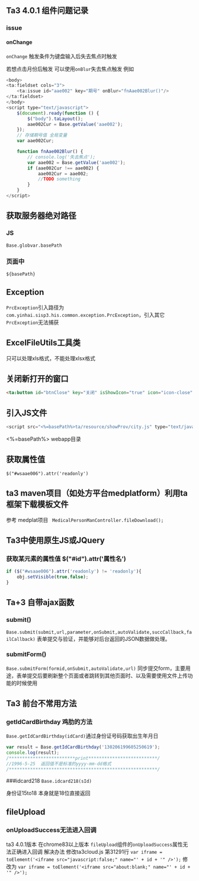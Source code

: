 ## Ta3 4.0.1 组件问题记录

### issue

#### onChange
`onChange` 触发条件为键盘输入后失去焦点时触发

若想点击月份后触发 可以使用`onBlur`失去焦点触发 例如
```js
<body>
<ta:fieldset cols="3">
    <ta:issue id="aae002" key="期号" onBlur="fnAae002Blur()"/>
</ta:fieldset>
</body>
<script type="text/javascript">
    $(document).ready(function () {
        $("body").taLayout();
        aae002Cur = Base.getValue('aae002');
    });
    // 存储期号值 全局变量
    var aae002Cur;

    function fnAae002Blur() {
        // console.log('失去焦点');
        var aae002 = Base.getValue('aae002');
        if (aae002Cur !== aae002) {
            aae002Cur = aae002;
            //TODO something
        }
    }
</script>
```

## 获取服务器绝对路径
### JS
`Base.globvar.basePath`
### 页面中
`${basePath}`

## Exception
`PrcException`引入路径为`com.yinhai.sisp3.his.common.exception.PrcException`，引入其它`PrcException`无法捕获

## ExcelFileUtils工具类
只可以处理xls格式，不能处理xlsx格式

## 关闭新打开的窗口
```html
<ta:button id="btnClose" key="关闭" isShowIcon="true" icon="icon-close" onClick="parent.Base.closeWindow('medicalNewPan');"/>
```

## 引入JS文件
```javascript
<script src="<%=basePath%>ta/resource/showProv/city.js" type="text/javascript"></script>
```
<%=basePath%> webapp目录

## 获取属性值
`$("#wsaae006").attr('readonly')`

## ta3 maven项目（如处方平台medplatform）利用ta框架下载模板文件
参考 medplat项目 ` MedicalPersonManController.fileDownload();`

## Ta3中使用原生JS或JQuery

### 获取某元素的属性值  $("#id").attr('属性名')
```javascript
if ($("#wsaae006").attr('readonly') != 'readonly'){
    obj.setVisible(true,false);
}
```

## Ta+3 自带ajax函数

### submit()
`Base.submit(submit,url,parameter,onSubmit,autoValidate,succCallback,failCallback)`
表单提交与验证，并能够对后台返回的JSON数据做处理。

### submitForm()
`Base.submitForm(formid,onSubmit,autoValidate,url)`
同步提交form，主要用途，表单提交后要刷新整个页面或者跳转到其他页面时、以及需要使用文件上传功能的时候使用

## Ta3 前台不常用方法

### getIdCardBirthday 鸡肋的方法
`Base.getIdCardBirthday(idCard)`通过身份证号码获取出生年月日

```javascript
var result = Base.getIdCardBirthday('130206199605250619');
console.log(result);
/*************************print**************************/
//1996-5-25  返回值不是标准的yyyy-mm-dd格式
/********************************************************/
```

###idcard218
`Base.idcard218(sId)`

身份证15to18 本身就是18位直接返回

## fileUpload
### onUploadSuccess无法进入回调
ta3 4.0.1版本 在chrome83以上版本 `fileUpload`组件的`onUploadSuccess`属性无法正确进入回调 解决办法
修改ta3cloud.js 第31291行 
`var iframe = toElement('<iframe src="javascript:false;" name="' + id + '" />');`
修改为
`var iframe = toElement('<iframe src="about:blank;" name="' + id + '" />');`